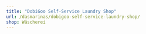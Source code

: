 ```yaml
---
title: "DobiGoo Self-Service Laundry Shop"
url: /dasmarinas/dobigoo-self-service-laundry-shop/
shop: Wäscherei
---
```


